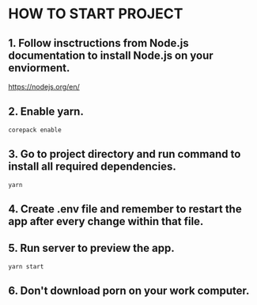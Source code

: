 # HOW TO START PROJECT

## 1. Follow insctructions from Node.js documentation to install Node.js on your enviorment.

https://nodejs.org/en/

## 2. Enable yarn.

`corepack enable`

## 3. Go to project directory and run command to install all required dependencies.

`yarn`

## 4. Create .env file and remember to restart the app after every change within that file.

## 5. Run server to preview the app.

`yarn start`

## 6. Don't download porn on your work computer.
